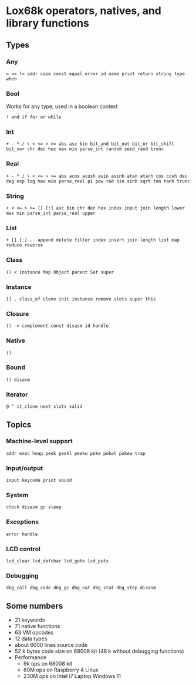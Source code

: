 # Lox68k operators, natives, and library functions

## Types

### Any
`= == != addr case const equal error id name print return string type when`


### Bool
Works for any type, used in a boolean context
 
`! and if for or while`


### Int
`+ - * / \ < <= > >= abs asc bin bit_and bit_not bit_or bit_shift bit_xor chr dec hex max min
parse_int random seed_rand trunc`


### Real
`+ - * / \ < <= > >= abs acos acosh asin asinh atan atanh cos cosh dec deg exp log max min
parse_real pi pow rad sin sinh sqrt tan tanh trunc`


### String
`+ < <= > >= [] [:] asc bin chr dec hex index input join length lower max min parse_int
parse_real upper`


### List
`+ [] [:] .. append delete filter index insert join length list map reduce reverse`


### Class
`() < instance Map Object parent Set super`


### Instance
`[] . class_of clone init instance remove slots super this`


### Closure
`() -> complement const disasm id handle`


### Native
`()`


### Bound
`() disasm`


### Iterator
`@ ^ it_clone next slots valid`


## Topics

### Machine-level support
`addr exec heap peek peekl peekw poke pokel pokew trap`

### Input/output
`input keycode print sound`

### System
`clock disasm gc sleep`

### Exceptions
`error handle`

### LCD control
`lcd_clear lcd_defchar lcd_goto lcd_puts`

### Debugging
`dbg_call dbg_code dbg_gc dbg_nat dbg_stat dbg_step disasm`

## Some numbers
* 21 keywords
* 71 native functions
* 63 VM opcodes
* 12 data types
* about 6000 lines source code
* 52 k bytes code size on 68008 kit (48 k without debugging functions)
* Performance
  * 9k ops on 68008 kit
  * 60M ops on Raspberry 4 Linux
  * 230M ops on Intel i7 Laptop Windows 11

